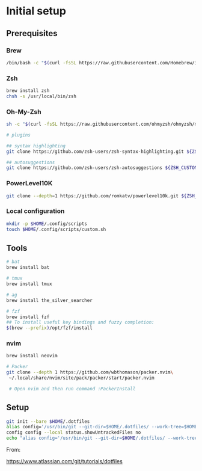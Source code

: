 # Initial setup

## Prerequisites

### Brew

```bash
/bin/bash -c "$(curl -fsSL https://raw.githubusercontent.com/Homebrew/install/HEAD/install.sh)"
```

### Zsh
```bash
brew install zsh
chsh -s /usr/local/bin/zsh
```

### Oh-My-Zsh

```bash
sh -c "$(curl -fsSL https://raw.githubusercontent.com/ohmyzsh/ohmyzsh/master/tools/install.sh)"

# plugins

## syntax highlighting
git clone https://github.com/zsh-users/zsh-syntax-highlighting.git ${ZSH_CUSTOM:-~/.oh-my-zsh/custom}/plugins/zsh-syntax-highlightin

## autosuggestions
git clone https://github.com/zsh-users/zsh-autosuggestions ${ZSH_CUSTOM:-~/.oh-my-zsh/custom}/plugins/zsh-autosuggestions

```

### PowerLevel10K

```bash
git clone --depth=1 https://github.com/romkatv/powerlevel10k.git ${ZSH_CUSTOM:-$HOME/.oh-my-zsh/custom}/themes/powerlevel10k
```

### Local configuration

```bash
mkdir -p $HOME/.config/scripts
touch $HOME/.config/scripts/custom.sh
```

## Tools

```bash
# bat
brew install bat

# tmux
brew install tmux

# ag
brew install the_silver_searcher

# fzf
brew install fzf
## To install useful key bindings and fuzzy completion:
$(brew --prefix)/opt/fzf/install


```

### nvim

```bash
brew install neovim

# Packer
git clone --depth 1 https://github.com/wbthomason/packer.nvim\
 ~/.local/share/nvim/site/pack/packer/start/packer.nvim

 # Open nvim and then run command :PackerInstall
```

## Setup

```bash
git init --bare $HOME/.dotfiles
alias config='/usr/bin/git --git-dir=$HOME/.dotfiles/ --work-tree=$HOME'
config config --local status.showUntrackedFiles no
echo "alias config='/usr/bin/git --git-dir=$HOME/.dotfiles/ --work-tree=$HOME'" >> $HOME/.bashrc
```

From:

<https://www.atlassian.com/git/tutorials/dotfiles>
